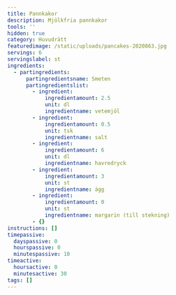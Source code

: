```yaml
---
title: Pannkakor
description: Mjölkfria pannkakor
tools: ''
hidden: true
category: Huvudrätt
featuredimage: /static/uploads/pancakes-2020863.jpg
servings: 6
servingslabel: st
ingredients:
  - partingredients:
      partingredientsname: Smeten
      partingredientslist:
        - ingredient:
            ingredientamount: 2.5
            unit: dl
            ingredientname: vetemjöl
        - ingredient:
            ingredientamount: 0.5
            unit: tsk
            ingredientname: salt
        - ingredient:
            ingredientamount: 6
            unit: dl
            ingredientname: havredryck
        - ingredient:
            ingredientamount: 3
            unit: st
            ingredientname: ägg
        - ingredient:
            ingredientamount: 0
            unit: st
            ingredientname: margarin (till stekning)
        - {}
instructions: []
timepassive:
  dayspassive: 0
  hourspassive: 0
  minutespassive: 10
timeactive:
  hoursactive: 0
  minutesactive: 30
tags: []
---
```


